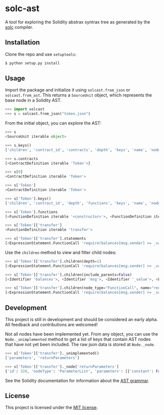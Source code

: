 # solc-ast

A tool for exploring the Solidity abstrax syntrax tree as generated by the [solc](https://github.com/ethereum/solidity) compiler.

## Installation

Clone the repo and use ``setuptools``:

```bash
$ python setup.py install
```

## Usage

Import the package and initialize it using ``solcast.from_json`` or ``solcast.from_ast``. This returns a ``SourceUnit`` object, which represents the base node in a Solidity AST.

```python
>>> import solcast
>>> s = solcast.from_json("token.json")
```

From the initial object, you can explore the AST:

```python
>>> s
<SourceUnit iterable object>

>>> s.keys()
['children', 'contract_id', 'contracts', 'depth', 'keys', 'name', 'node_type', 'offset', 'parent', 'path', 'value']

>>> s.contracts
[<ContractDefinition iterable 'Token'>]

>>> s[0]
<ContractDefinition iterable 'Token'>

>>> s['Token']
<ContractDefinition iterable 'Token'>

>>> s['Token'].keys()
['children', 'contract_id', 'depth', 'functions', 'keys', 'name', 'node_class', 'node_type', 'offset', 'parent', 'value']

>>> s['Token'].functions
[<FunctionDefinition iterable '<constructor>'>, <FunctionDefinition iterable '<fallback>'>, <FunctionDefinition iterable 'balanceOf'>, <FunctionDefinition iterable 'allowance'>, <FunctionDefinition iterable 'approve'>, <FunctionDefinition iterable 'transfer'>, <FunctionDefinition iterable 'transferFrom'>]

>>> s['Token']['transfer']
<FunctionDefinition iterable 'transfer'>

>>> s['Token']['transfer'].statements
[<ExpressionStatement.FunctionCall 'require(balances[msg.sender] >= _value, Insufficient Balance)'>, <ExpressionStatement.Assignment iterable uint256 'balances[msg.sender] = balances[msg.sender].sub(_value)'>, <ExpressionStatement.Assignment iterable uint256 'balances[_to] = balances[_to].add(_value)'>, <EmitStatement.FunctionCall 'Transfer'>, <Return.Literal bool 'true'>]
```

Use the ``children`` method to view and filter child nodes:

```python
>>> s['Token']['transfer'].children(depth=1)
[<ExpressionStatement.FunctionCall 'require(balances[msg.sender] >= _value, Insufficient Balance)'>, <ExpressionStatement.Assignment iterable uint256 'balances[msg.sender] = balances[msg.sender].sub(_value)'>, <ExpressionStatement.Assignment iterable uint256 'balances[_to] = balances[_to].add(_value)'>, <EmitStatement.FunctionCall 'Transfer'>, <Return.Literal bool 'true'>]

>>> s['Token']['transfer'].children(include_parents=False)
[<Identifier 'balances'>, <Identifier 'msg'>, <Identifier '_value'>, <Literal string 'Insufficient Balance'>, <Identifier 'require'>, <Identifier 'balances'>, <Identifier 'msg'>, <Identifier '_value'>, <Identifier 'balances'>, <Identifier 'msg'>, <Identifier 'balances'>, <Identifier '_to'>, <Identifier '_value'>, <Identifier 'balances'>, <Identifier '_to'>, <EmitStatement.FunctionCall 'Transfer'>, <Return.Literal bool 'true'>]

>>> s['Token']['transfer'].children(node_type="FunctionCall", name="require")
[<ExpressionStatement.FunctionCall 'require(balances[msg.sender] >= _value, Insufficient Balance)'>]
```

## Development

This project is still in development and should be considered an early alpha. All feedback and contributions are welcomed!

Not all nodes have been implemented yet. From any object, you can use the ``Node._unimplemented`` method to get a list of keys that contain AST nodes that have not yet been included. The raw json data is stored at ``Node._node``.

```python
>>> s['Token']['transfer']._unimplemented()
['parameters', 'returnParameters']

>>> s['Token']['transfer']._node['returnParameters']
{'id': 328, 'nodeType': 'ParameterList', 'parameters': [{'constant': False, 'id': 327, 'name': '', 'nodeType': 'VariableDeclaration', 'scope': 373, 'src': '1573:4:2', 'stateVariable': False, 'storageLocation': 'default', 'typeDescriptions': {'typeIdentifier': 't_bool', 'typeString': 'bool'}, 'typeName': {'id': 326, 'name': 'bool', 'nodeType': 'ElementaryTypeName', 'src': '1573:4:2', 'typeDescriptions': {'typeIdentifier': 't_bool', 'typeString': 'bool'}}, 'value': None, 'visibility': 'internal'}], 'src': '1572:6:2'}
```

See the Solidity documentation for information about the [AST grammar](https://solidity.readthedocs.io/en/latest/miscellaneous.html#language-grammar).

## License

This project is licensed under the [MIT license](LICENSE).
